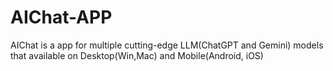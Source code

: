 # AIChat-APP
AIChat is a app for multiple cutting-edge LLM(ChatGPT and Gemini) models that available on Desktop(Win,Mac) and Mobile(Android, iOS)
